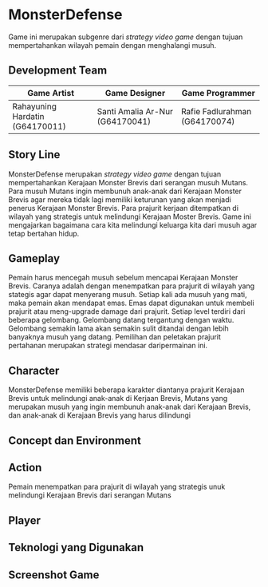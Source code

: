 # MonsterDefense
Game ini merupakan subgenre dari *strategy video game* dengan tujuan mempertahankan wilayah pemain dengan menghalangi musuh. 

## Development Team
| Game Artist | Game Designer | Game Programmer |
| ----- | ----- | ----- |
| Rahayuning Hardatin (G64170011) | Santi Amalia Ar-Nur (G64170041) | Rafie Fadlurahman (G64170074) |


## Story Line
MonsterDefense merupakan *strategy video game* dengan tujuan mempertahankan Kerajaan Monster Brevis dari serangan musuh Mutans. Para musuh Mutans ingin membunuh anak-anak dari Kerajaan Monster Brevis agar mereka tidak lagi memiliki keturunan yang akan menjadi penerus Kerajaan Monster Brevis. Para prajurit  kerjaan ditempatkan di wilayah yang strategis untuk melindungi Kerajaan Moster Brevis. Game ini mengajarkan bagaimana cara kita melindungi keluarga kita dari musuh agar tetap bertahan hidup.

## Gameplay
Pemain harus mencegah musuh sebelum mencapai Kerajaan Monster Brevis. Caranya adalah dengan menempatkan para prajurit di wilayah yang stategis agar dapat menyerang musuh. Setiap kali ada musuh yang mati, maka pemain akan mendapat emas. Emas dapat digunakan untuk membeli prajurit atau meng-upgrade damage dari prajurit. Setiap level terdiri dari beberapa gelombang. Gelombang datang tergantung dengan waktu. Gelombang semakin lama akan semakin sulit ditandai dengan lebih banyaknya musuh yang datang. Pemilihan dan peletakan prajurit pertahanan merupakan strategi mendasar daripermainan ini.

## Character
MonsterDefense memiliki beberapa karakter diantanya prajurit Kerajaan Brevis untuk melindungi anak-anak di Kerjaan Brevis, Mutans yang merupakan musuh yang ingin membunuh anak-anak dari Kerajaan Brevis, dan anak-anak di Kerajaan Brevis yang harus dilindungi

## Concept dan Environment


## Action
Pemain menempatkan para prajurit di wilayah yang strategis unuk melindungi Kerajaan Brevis dari serangan Mutans

## Player

## Teknologi yang Digunakan

## Screenshot Game

